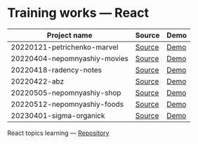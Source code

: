 # Training works — React

| Project name                 | Source                                    | Demo
| ---------------------------- | ----------------------------------------- | ----------------------------------------------------
| 20220121-petrichenko-marvel  | [Source](./20220121-petrichenko-marvel)   | [Demo](https://20220121-petrichenko-marvel.vercel.app/)
| 20220404-nepomnyashiy-movies | [Source](./20220404-nepomnyashiy-movies)  | [Demo](https://20220404-nepomnyashiy-movies.vercel.app/)
| 20220418-radency-notes       | [Source](./20220418-radency-notes)        | [Demo](https://20220418-radency-notes.vercel.app/)
| 20220422-abz                 | [Source](./20220422-abz)                  | [Demo](https://20220422-abz.vercel.app/)
| 20220505-nepomnyashiy-shop   | [Source](./20220505-nepomnyashiy-shop)    | [Demo](https://20220505-nepomnyashiy-shop.vercel.app/)
| 20220512-nepomnyashiy-foods  | [Source](./20220512-nepomnyashiy-foods)   | [Demo](https://20220512-nepomnyashiy-foods.vercel.app/)
| 20230401-sigma-organick      | [Source](./20230401-sigma-organick/)      | [Demo](https://20230401-sigma-organick.vercel.app/)

React topics learning — [Repository](https://github.com/hisbvdis/react)
